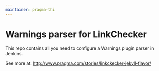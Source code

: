 ```yaml
---
maintainer: praqma-thi
---
```


# Warnings parser for LinkChecker
This repo contains all you need to configure a Warnings plugin parser in Jenkins.

See more at:
http://www.praqma.com/stories/linkckecker-jekyll-flavor/
